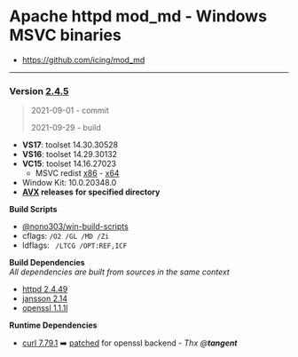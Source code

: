 # Apache httpd mod_md - Windows MSVC binaries #
- https://github.com/icing/mod_md

----
### Version [2.4.5](https://github.com/icing/mod_md/tree/v2.4.5)
> 2021-09-01 - commit
>
> 2021-09-29 - build

- **VS17**: toolset 14.30.30528
- **VS16**: toolset 14.29.30132
- **VC15**: toolset 14.16.27023
  - MSVC redist  [x86](https://aka.ms/vs/16/release/vc_redist.x86.exe) - [x64](https://aka.ms/vs/16/release/vc_redist.x64.exe)
- Window Kit: 10.0.20348.0
- **[AVX](https://msdn.microsoft.com/fr-fr/library/jj620901.aspx) releases** __for specified directory__

**Build Scripts** 

- [@nono303/win-build-scripts](https://github.com/nono303/win-build-scripts)
- cflags: `/O2 /GL /MD /Zi`
- ldflags: ` /LTCG /OPT:REF,ICF`

**Build Dependencies**  
*All dependencies are built from sources in the same context*

 - [httpd 2.4.49](https://github.com/apache/httpd/tree/2.4.49)   
 - [jansson 2.14](https://github.com/akheron/jansson/tree/v2.14)
 - [openssl 1.1.1l](https://github.com/openssl/openssl/tree/OpenSSL_1_1_1l)

**Runtime Dependencies**

- [curl 7.79.1](https://github.com/curl/curl/tree/curl-7_79_1) :arrow_right: [patched](https://www.apachelounge.com/viewtopic.php?t=8627) for openssl backend - *Thx @**tangent***
